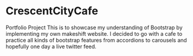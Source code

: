 # CrescentCityCafe
Portfolio Project
This is to showcase my understanding of Bootstrap by implementing my own makeshift website. I decided to go with a cafe to practice all kinds of bootstrap features 
from accordions to carousels and hopefully one day a live twitter feed. 
